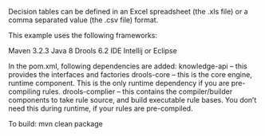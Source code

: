 Decision tables  can be defined in an Excel spreadsheet (the .xls file) or a comma separated value (the .csv file) format.

This example uses the following frameworks:

Maven 3.2.3
Java 8
Drools 6.2
IDE Intellij or Eclipse

In the pom.xml, following dependencies are added:
knowledge-api – this provides the interfaces and factories
drools-core – this is the core engine, runtime component. This is the only runtime dependency if you are pre-compiling rules.
drools-complier – this contains the compiler/builder components to take rule source, and build executable rule bases. You don’t need this during runtime, if your rules are pre-compiled.

To build:
mvn clean package

